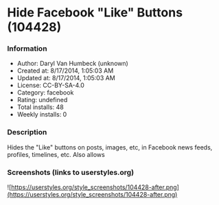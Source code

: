 # Hide Facebook "Like" Buttons (104428)

### Information
- Author: Daryl Van Humbeck (unknown)
- Created at: 8/17/2014, 1:05:03 AM
- Updated at: 8/17/2014, 1:05:03 AM
- License: CC-BY-SA-4.0
- Category: facebook
- Rating: undefined
- Total installs: 48
- Weekly installs: 0


### Description
Hides the "Like" buttons on posts, images, etc, in Facebook news feeds, profiles, timelines, etc. Also allows


### Screenshots (links to userstyles.org)
![https://userstyles.org/style_screenshots/104428-after.png](https://userstyles.org/style_screenshots/104428-after.png)


